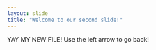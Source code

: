 ```yaml
---
layout: slide
title: "Welcome to our second slide!"
---
```

YAY MY NEW FILE!
Use the left arrow to go back!
